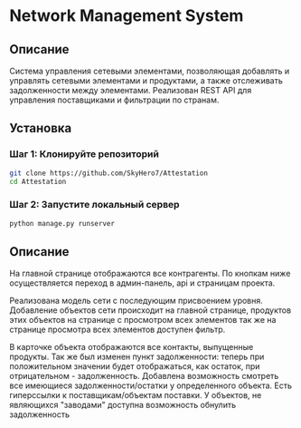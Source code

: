 # Network Management System

## Описание

Система управления сетевыми элементами, позволяющая добавлять и управлять сетевыми элементами и продуктами, а также отслеживать задолженности между элементами. Реализован REST API для управления поставщиками и фильтрации по странам.

## Установка

### Шаг 1: Клонируйте репозиторий

```bash
git clone https://github.com/SkyHero7/Attestation
cd Attestation
```

### Шаг 2: Запустите локальный сервер

```bash
python manage.py runserver
```

## Описание 

На главной странице отображаются все контрагенты. 
По кнопкам ниже осуществляется переход в админ-панель, api и страницам проекта.

Реализована модель сети с последующим присвоением уровня.
Добавление объектов сети происходит на главной странице, продуктов этих объектов на странице с просмотром всех элементов
так же на странице просмотра всех элементов доступен фильтр.

В карточке объекта отображаются все контакты, выпущенные продукты. Так же был изменен пункт задолженности:
теперь при положительном значении будет отображаться, как остаток, при отрицательном - задолженность. 
Добавлена возможность смотреть все имеющиеся задолженности/остатки у определенного объекта.
Есть гиперссылки к поставщикам/объектам поставки. У объектов, не являющихся "заводами" доступна возможность обнулить задолженность
